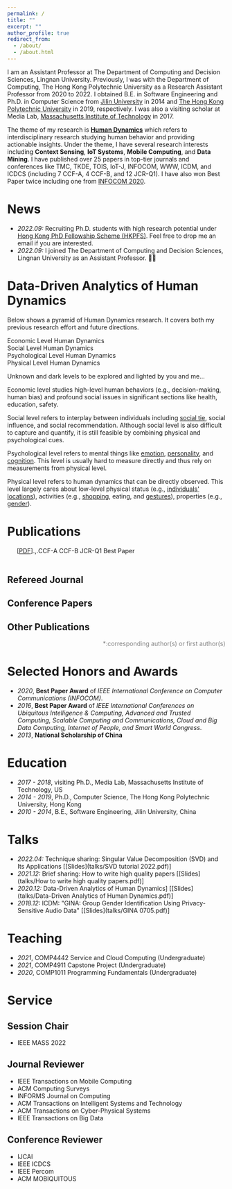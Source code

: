 ```yaml
---
permalink: /
title: ""
excerpt: ""
author_profile: true
redirect_from: 
  - /about/
  - /about.html
---
```


<span class='anchor' id='about-me'></span>

I am an Assistant Professor at The Department of Computing and Decision Sciences, Lingnan University. Previously, I was with the Department of Computing, The Hong Kong Polytechnic University as a Research Assistant Professor from 2020 to 2022. 
I obtained B.E. in Software Engineering and Ph.D. in Computer Science from <a href="https://global.jlu.edu.cn/">Jilin University</a> in 2014 and <a href="https://www.polyu.edu.hk/">The Hong Kong Polytechnic University</a> in 2019, respectively. I was also a visiting scholar at Media Lab, <a href="https://www.media.mit.edu/">Massachusetts Institute of Technology</a> in 2017.

The theme of my research is [**Human Dynamics**](#data-driven-analytics-of-human-dynamics) which refers to interdisciplinary research studying human behavior and providing actionable insights. 
Under the theme, I have several research interests including **Context Sensing**, **IoT Systems**, **Mobile Computing**, and **Data Mining**. 
I have published over 25 papers in top-tier journals and conferences like TMC, TKDE, TOIS, IoT-J, INFOCOM, WWW, ICDM, and ICDCS (including 7 <span class="ccfa_inline">CCF-A</span>, 4 <span class="ccfb_inline">CCF-B</span>, and 12 <span class="jcrq1_inline">JCR-Q1</span>). 
I have also won <span class="best_paper_inline">Best Paper</span> twice including one from <a href="#wang_push_2020" class="inpageurl">INFOCOM 2020</a>. 


# News
- *2022.09:* Recruiting Ph.D. students with high research potential under [Hong Kong PhD Fellowship Scheme (HKPFS)](https://cerg1.ugc.edu.hk/hkpfs/index.html). Feel free to drop me an email if you are interested.
- *2022.09:* I joined The Department of Computing and Decision Sciences, Lingnan University as an Assistant Professor. 🎉🎉  


# Data-Driven Analytics of Human Dynamics
Below shows a pyramid of Human Dynamics research.
It covers both my previous research effort and future directions.


<div style="width:100%; margin: 0 auto;">
  <div id="pyramid">
    <div class="step">
      <span></span>
    </div>
    <div class="step">
      <span>Economic Level Human Dynamics</span>
    </div>
    <div class="step">
      <span>Social Level Human Dynamics</span>
    </div>
    <div class="step">
      <span>Psychological Level Human Dynamics</span>
    </div>
    <div class="step">
      <span>Physical Level Human Dynamics</span>
    </div>
    <div class="popupFeedback">
      <div>
        <p>Unknown and dark levels to be explored and lighted by you and me...</p>
      </div>
    </div>
    <div class="popupFeedback">
      <div>
        <p>Economic level studies high-level human behaviors (e.g., decision-making, human bias) and profound social issues in significant sections like health, education, safety.</p>
      </div>
    </div>
    <div class="popupFeedback">
      <div>
        <p>Social level refers to interplay between individuals including <a href="#shenbag_c">social tie</a>, social influence, and social recommendation. Although social level is also difficult to capture and quantify, it is still feasible by combining physical and psychological cues.</p>
      </div>
    </div>
    <div class="popupFeedback">
      <div>
        <p>Psychological level refers to mental things like <a href="#wen_automatically_2021">emotion</a>, <a href="#shen_user_2022">personality</a>, and <a href="#yang2020epars">cognition</a>. 
        This level is usually hard to measure directly and thus rely on measurements from physical level.</p>
      </div>
    </div>
    <div class="popupFeedback">
      <div>
        <p>Physical level refers to human dynamics that can be directly observed. This level largely cares about low-level physical status (e.g., <a href="#shen2016feature">individuals' locations</a>), activities (e.g., <a href="#shenbag_c">shopping</a>, eating, and <a href="#wang_push_2020">gestures</a>), properties (e.g., <a href="#shen_gina_2018">gender</a>). 
        </p>
      </div>
    </div>
  </div>
</div>


# Publications 

<div class="bibtex_template" style="padding-left: 1em;padding-right: 5%; display: flex;">
    <div>
      <div class="if url" style="display: inline-block">
        <a class="bibtexVar" href="+URL+" extra="url" >
          <span class="title"></span>
        </a>
      </div>
      <div class="if !url" style="display: inline-block">
        <div class="if doi">
          <a class="bibtexVar" href="http://dx.doi.org/+DOI+" extra="doi" >
            <span class="title"></span>
          </a>
        </div>
        <div class="if !doi">
          <a href="">
            <span class="title"></span>
          </a>
        </div>
      </div> 
      <span class="if localpdf">[<a class="bibtexVar" href="/pdf/+LOCALPDF+.pdf" id="+LOCALPDF+" extra="localpdf">PDF</a>]</span>
    </div>
    <span class="author"></span>.
    <span class="journal" style="font-style: italic;"></span>,
    <span class="year"></span>.
    <div style="margin-right:-4%; clear: both; float: right;">
      <span class="if ccf==CCF A"><span class="ccfa">CCF-A</span></span>
      <span class="if ccf==CCF B"><span class="ccfb">CCF-B</span></span>
      <!-- <span class="if ccf==CCF C"><span class="ccfc">CCF-C</span></span> -->
      <span class="if jcr==JCR Q1"><span class="jcrq1">JCR-Q1</span></span>
      <!-- <span class="if jcr==JCR Q2"><span class="jcrq2">JCR-Q2</span></span> -->
      <span class="if note==Best Paper Award"><span class="best_paper">Best Paper</span></span>
    </div>
    <br/>
    <br/>
</div>

<div class="bibtex_structure">
  <div class="sections BIBTEXTYPEKEY">
    <div class="section ARTICLE">
      <h2>Refereed Journal</h2>
      <div class="sort year" extra="DESC number">
        <h3 class="title"><span class='year'></span></h3>
        <div class="templates"></div>
      </div>
    </div>
    <div class="section PROCEEDINGS">
      <h2>Conference Papers</h2>
      <div class="sort year" extra="DESC number">
        <h3 class="title"><span class='year'></span></h3>
        <div class="templates"></div>
      </div>
    </div>
    <div class="section misc|phdthesis|mastersthesis|bachelorsthesis|techreport|chapter">
      <h2>Other Publications</h2>
      <div class="sort year" extra="DESC number">
        <div class="templates"></div>
      </div>
    </div>
  </div>
</div>

<div id="bibtex_display" style="" ></div>

<p style="color: grey; text-align: right;">*:corresponding author(s) or first author(s)</p>


# Selected Honors and Awards
- *2020*, **Best Paper Award** of _IEEE International Conference on Computer Communications (INFOCOM)_.
- *2016*, **Best Paper Award** of _IEEE International Conferences on Ubiquitous Intelligence & Computing, Advanced and Trusted Computing, Scalable Computing and Communications, Cloud and Big Data Computing, Internet of People, and Smart World Congress_.
- *2013*, **National Scholarship of China**

# Education
- *2017 - 2018*, visiting Ph.D., Media Lab, Massachusetts Institute of Technology, US
- *2014 - 2019*, Ph.D., Computer Science, The Hong Kong Polytechnic University, Hong Kong
- *2010 - 2014*, B.E., Software Engineering, Jilin University, China 


# Talks
- *2022.04:* Technique sharing: Singular Value Decomposition (SVD) and Its Applications \[[Slides](talks/SVD tutorial 2022.pdf)\]
- *2021.12:* Brief sharing: How to write high quality papers \[[Slides](talks/How to write high quality papers.pdf)\]
- *2020.12:* Data-Driven Analytics of Human Dynamics] \[[Slides](talks/Data-Driven Analytics of Human Dynamics.pdf)\]
- *2018.12:* ICDM: "GINA: Group Gender Identification Using Privacy-Sensitive Audio Data" \[[Slides](talks/GINA 0705.pdf)\]



# Teaching
- *2021*, COMP4442 Service and Cloud Computing (Undergraduate)
- *2021*, COMP4911 Capstone Project (Undergraduate)
- *2020*, COMP1011 Programming Fundamentals (Undergraduate)



# Service
## Session Chair
- IEEE MASS 2022

## Journal Reviewer
- IEEE Transactions on Mobile Computing
- ACM Computing Surveys
- INFORMS Journal on Computing
- ACM Transactions on Intelligent Systems and Technology
- ACM Transactions on Cyber-Physical Systems
- IEEE Transactions on Big Data

## Conference Reviewer
- IJCAI 
- IEEE ICDCS 
- IEEE Percom 
- ACM MOBIQUITOUS 

<script src="assets/js/pyramid.js"></script>
<span style="display: none;">
<script type="text/javascript" id="clustrmaps" src="//clustrmaps.com/map_v2.js?d=Lm2ocHX5LbyL6rdlFbrvkxSqjyv6SHWZChWgQZ7spQQ"></script>
</span>